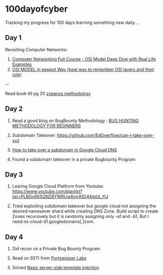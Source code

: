 # 100dayofcyber
Tracking my progress for 100 days learning something new daily....


## Day 1

Revisiting Computer Networks:
1. [Computer Networking Full Course - OSI Model Deep Dive with Real Life Examples](https://www.youtube.com/watch?v=IPvYjXCsTg8&t=2063s)
2. [OSI MODEL in easiest Way (best way to remember OSI layers and their role)](https://www.youtube.com/watch?v=Dppl6iA2G8Q&list=PLBGx66SQNZ8ZvdIoctCTWB3ApXQpQGEin&index=3)

--

Read book till pg 20 [zseanos methodology](https://www.bugbountyhunter.com/methodology/zseanos-methodology.pdf)

## Day 2

1. Read a good blog on BugBounty Methodology : [BUG HUNTING METHODOLOGY FOR BEGINNERS](https://infosecwriteups.com/bug-hunting-methodology-for-beginners-20b56f5e7d19)

2. Subdomain Takeover: https://github.com/EdOverflow/can-i-take-over-xyz

3. [How to take over a subdomain in Google Cloud DNS](https://binx.io/2022/01/27/how-to-take-over-a-subdomain-in-google-cloud-dns/)

4. Found a subdomain takeover in a private Bugbounty Program

## Day 3

1. Learing Google Cloud Platform from Youtube: https://www.youtube.com/playlist?list=PLBGx66SQNZ8YWRUw6yicKtD4AIpUl_YiJ

2. Tried exploiting subdomain takeover but google cloud not assigning the desired namesever shard while creating DNS Zone. Build script to create Zones recursively but it is randomly assigning only -a1 and -b1, But I need ns-cloud-d1.googledomains[.]com.

## Day 4

1. Did recon on a Private Bug Bounty Program.

2. Read on SSTI from [Portswigger Labs](https://portswigger.net/web-security/server-side-template-injection)

3. Solved [Basic server-side template injection](https://portswigger.net/web-security/server-side-template-injection/exploiting/lab-server-side-template-injection-basic)
